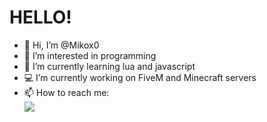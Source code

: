 # HELLO!

- 👋 Hi, I’m @Mikox0
- 👀 I’m interested in programming
- 🌱 I’m currently learning lua and javascript
- 💻 I’m currently working on FiveM and Minecraft servers
- 📫 How to reach me:
<br>![](https://dcbadge.limes.pink/api/shield/707880078553645127)

<!---
Mikox0/Mikox0 is a ✨ special ✨ repository because its `README.md` (this file) appears on your GitHub profile.
You can click the Preview link to take a look at your changes.
--->
